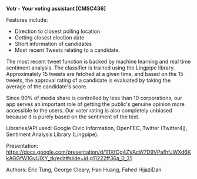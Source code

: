 **Votr - Your voting assistant [CMSC436]**

Features include: 
- Direction to closest polling location
- Getting closest election date
- Short information of candidates 
- Most recent Tweets relating to a candidate. 

The most recent tweet function is backed by machine learning and real time
sentiment analysis. The classifier is trained using the Lingpipe library. Approximately 15 tweets are fetched at a given time, and based on the 15 tweets, the approval rating of a candidate is evaluated by taking the average of the candidate's score. 

Since 90% of media share is controlled by less than 10 corporations, our app serves an important role of getting the public's genuine opinion more accessible to the users. Our voter rating is also completely unbiased because it is purely based on the sentiment of the text. 

Libraries/API used:
Google Civic Information,
OpenFEC,
Twitter (Twitter4j),
Sentiment Analysis Library (Lingpipe).


Presentation: https://docs.google.com/presentation/d/1l1XfCg4ZVAcW7D9VPafhfJWXd6KkAGGfW1GyUlXY_tk/edit#slide=id.g11222ff36a_0_31


Authors: Eric Tung, George Cleary, Han Huang, Fahed HijaziDan.

